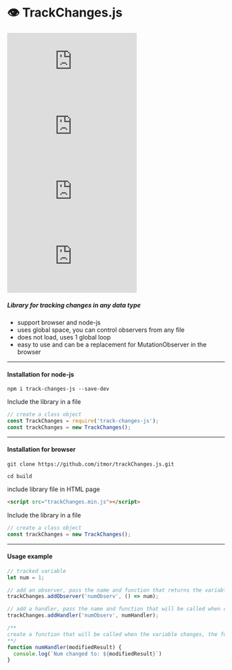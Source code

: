 # 👁️‍ TrackChanges.js 

  ![](https://img.shields.io/github/issues/itmor/trackChanges.js)  ![](https://img.shields.io/github/forks/itmor/trackChanges.js)   ![](https://img.shields.io/github/stars/itmor/trackChanges.js)      ![](https://img.shields.io/github/license/itmor/trackChanges.js)
##### Library for tracking changes in any data type

  - support browser and node-js
  - uses global space, you can control observers from any file
  - does not load, uses 1 global loop
  - easy to use and can be a replacement for MutationObserver in the browser
******
#### Installation for node-js
```
npm i track-changes-js --save-dev
```
Include the library in a file
```Javascript
// create a class object
const TrackChanges = require('track-changes-js');
const trackChanges = new TrackChanges();
```
******
#### Installation for browser
```
git clone https://github.com/itmor/trackChanges.js.git
```
```
cd build
```
include library file in HTML page
```HTML
<script src="trackChanges.min.js"></script>
```
Include the library in a file
```Javascript
// create a class object
const trackChanges = new TrackChanges();
```
******
#### Usage example
```javascript
// tracked variable
let num = 1;

// add an observer, pass the name and function that returns the variable
trackChanges.addObserver('numObserv', () => num);

// add a handler, pass the name and function that will be called when changing "num"
trackChanges.addHandler('numObserv', numHandler);

/** 
create a function that will be called when the variable changes, the function argument will be its changed value 
**/
function numHandler(modifiedResult) {
  console.log(`Num changed to: ${modifiedResult}`)
}

```
